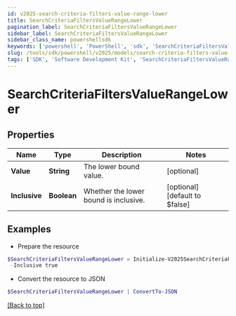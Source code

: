 ```yaml
---
id: v2025-search-criteria-filters-value-range-lower
title: SearchCriteriaFiltersValueRangeLower
pagination_label: SearchCriteriaFiltersValueRangeLower
sidebar_label: SearchCriteriaFiltersValueRangeLower
sidebar_class_name: powershellsdk
keywords: ['powershell', 'PowerShell', 'sdk', 'SearchCriteriaFiltersValueRangeLower', 'V2025SearchCriteriaFiltersValueRangeLower'] 
slug: /tools/sdk/powershell/v2025/models/search-criteria-filters-value-range-lower
tags: ['SDK', 'Software Development Kit', 'SearchCriteriaFiltersValueRangeLower', 'V2025SearchCriteriaFiltersValueRangeLower']
---
```



# SearchCriteriaFiltersValueRangeLower

## Properties

Name | Type | Description | Notes
------------ | ------------- | ------------- | -------------
**Value** | **String** | The lower bound value. | [optional] 
**Inclusive** | **Boolean** | Whether the lower bound is inclusive. | [optional] [default to $false]

## Examples

- Prepare the resource
```powershell
$SearchCriteriaFiltersValueRangeLower = Initialize-V2025SearchCriteriaFiltersValueRangeLower  -Value 10 `
 -Inclusive true
```

- Convert the resource to JSON
```powershell
$SearchCriteriaFiltersValueRangeLower | ConvertTo-JSON
```


[[Back to top]](#) 

